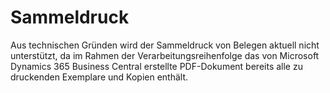 # Sammeldruck

Aus technischen Gründen wird der Sammeldruck von Belegen aktuell nicht unterstützt, da im Rahmen der Verarbeitungsreihenfolge das von Microsoft Dynamics 365 Business Central erstellte PDF-Dokument bereits alle zu druckenden Exemplare und Kopien enthält.